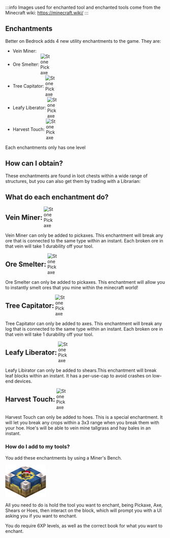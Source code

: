 :::info
Images used for enchanted tool and enchanted tools come from the Minecraft wiki: https://minecraft.wiki/
:::

## Enchantments
Better on Bedrock adds 4 new utility enchantments to the game. They are:
<ul>
  <li>
    <span style="display: inline-flex; align-items: center;">
      Vein Miner: 
       <EnchantedItem
    itemImage="diamond_pickaxe" 
    :width="32"
    :height="32"
    :glintSpeed="0.75"
    :glintAngle= -45
  />
    </span>
  </li>
  <li>
    <span style="display: inline-flex; align-items: center;">
      Ore Smelter: 
      <img src="https://minecraft.wiki/images/thumb/Enchanted_Diamond_Pickaxe.gif/120px-Enchanted_Diamond_Pickaxe.gif?c7aaa" alt="Stone Pickaxe" width="32" style="margin-left: 4px;">
    </span>
  </li>
    <li>
    <span style="display: inline-flex; align-items: center;">
      Tree Capitator: 
      <img src="https://minecraft.wiki/images/thumb/Enchanted_Diamond_Axe.gif/120px-Enchanted_Diamond_Axe.gif?9b71e" alt="Stone Pickaxe" width="32" style="margin-left: 4px;">
    </span>
  </li>
    <li>
    <span style="display: inline-flex; align-items: center;">
      Leafy Liberator: 
      <img src="https://minecraft.wiki/images/thumb/Enchanted_Shears.gif/120px-Enchanted_Shears.gif?dcaaf" alt="Stone Pickaxe" width="32" style="margin-left: 4px;">
    </span>
  </li>
      <li>
    <span style="display: inline-flex; align-items: center;">
      Harvest Touch: 
      <img src="https://minecraft.wiki/images/thumb/Enchanted_Diamond_Hoe.gif/120px-Enchanted_Diamond_Hoe.gif?99216" alt="Stone Pickaxe" width="32" style="margin-left: 4px;">
    </span>
  </li>
</ul>

Each enchantments only has one level
## How can I obtain?
These enchantments are found in loot chests within a wide range of structures, but you can also get them by trading with a Librarian:


## What do each enchantment do?
<span style="display: inline-flex; align-items: center;">
    <span style="font-size: 1.5em; font-weight: bold;">Vein Miner: </span><img src="https://minecraft.wiki/images/Enchanted_Book.gif?b21c4" alt="Stone Pickaxe" width="32" style="margin-left: 4px;">
</span>

Vein Miner can only be added to pickaxes. This enchantment will break any ore that is connected to the same type within an instant. Each broken ore in that vein will take 1 durability off your tool.

<span style="display: inline-flex; align-items: center;">
    <span style="font-size: 1.5em; font-weight: bold;">Ore Smelter: </span><img src="https://minecraft.wiki/images/Enchanted_Book.gif?b21c4" alt="Stone Pickaxe" width="32" style="margin-left: 4px;">
</span>

Ore Smelter can only be added to pickaxes. This enchantment will allow you to instantly smelt ores that you mine within the minecraft world!

<span style="display: inline-flex; align-items: center;">
    <span style="font-size: 1.5em; font-weight: bold;">Tree Capitator: </span><img src="https://minecraft.wiki/images/Enchanted_Book.gif?b21c4" alt="Stone Pickaxe" width="32" style="margin-left: 4px;">
</span>

Tree Capitator can only be added to axes. This enchantment will break any log that is connected to the same type within an instant. Each broken ore in that vein will take 1 durability off your tool.

<span style="display: inline-flex; align-items: center;">
    <span style="font-size: 1.5em; font-weight: bold;">Leafy Liberator: </span><img src="https://minecraft.wiki/images/Enchanted_Book.gif?b21c4" alt="Stone Pickaxe" width="32" style="margin-left: 4px;">
</span>

Leafy Libirator can only be added to shears.This enchantment will break leaf blocks within an instant. It has a per-use-cap to avoid crashes on low-end devices.

<span style="display: inline-flex; align-items: center;">
    <span style="font-size: 1.5em; font-weight: bold;">Harvest Touch: </span><img src="https://minecraft.wiki/images/Enchanted_Book.gif?b21c4" alt="Stone Pickaxe" width="32" style="margin-left: 4px;">
</span>

Harvest Touch can only be added to hoes. This is a special enchantment. It will let you break any crops within a 3x3 range when you break them with your hoe. Hoe's will be able to vein mine tallgrass and hay bales in an instant.


### How do I add to my tools?
You add these enchantments by using a Miner's Bench.
<div style="display: flex; align-items: center;">
  <img src="/Main/assets/blocks/enchant_table.png" alt="Example Image" width="128">
</div>

All you need to do is hold the tool you want to enchant, being Pickaxe, Axe, Shears or Hoes, then interact on the block, which will prompt you with a UI asking you if you want to enchant.

You do require 6XP levels, as well as the correct book for what you want to enchant.
